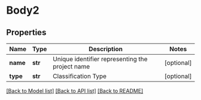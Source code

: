 # Body2

## Properties
Name | Type | Description | Notes
------------ | ------------- | ------------- | -------------
**name** | **str** | Unique identifier representing the project name | [optional] 
**type** | **str** | Classification Type | [optional] 

[[Back to Model list]](../README.md#documentation-for-models) [[Back to API list]](../README.md#documentation-for-api-endpoints) [[Back to README]](../README.md)


